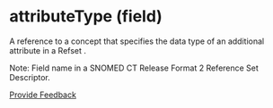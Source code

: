 # attributeType (field)

A reference to a concept that specifies the data type of an additional attribute in a Refset .

Note: Field name in a SNOMED CT Release Format 2 Reference Set Descriptor.






<a href="https://docs.google.com/forms/d/e/1FAIpQLScTmbZIf0UEQwYDkY27EEWBkaiYkHSbR0_9DmFrMLXoQLyL7Q/viewform?usp=pp_url&entry.1767247133=Release+File+Specification&entry.670899847=attributeType%20%28field%29" class="button primary">Provide Feedback</a>
